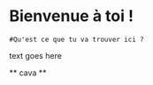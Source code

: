 Bienvenue à toi !
==========================

```NODE
#Qu'est ce que tu va trouver ici ?

```

<span style=“color:green;”> text goes here</span>


** cava **
